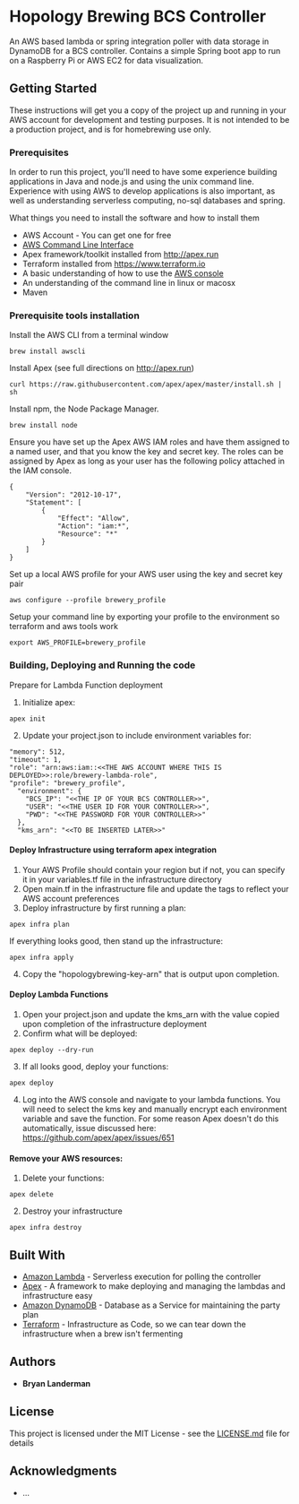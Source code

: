 # Hopology Brewing BCS Controller

An AWS based lambda or spring integration poller with data storage in DynamoDB for a BCS controller.  Contains a simple Spring boot app to run on a Raspberry Pi or AWS EC2 for data visualization.

## Getting Started

These instructions will get you a copy of the project up and running in your AWS account for development and testing purposes. It is not intended to be a production project, and is for homebrewing use only.

### Prerequisites

In order to run this project, you'll need to have some experience building applications in Java and node.js and using the unix command line. Experience with using AWS to develop applications is also important, as well as understanding serverless computing, no-sql databases and spring.
    
What things you need to install the software and how to install them

*  AWS Account - You can get one for free
*  [AWS Command Line Interface](https://aws.amazon.com/cli/)
*  Apex framework/toolkit installed from http://apex.run
*  Terraform installed from https://www.terraform.io
*  A basic understanding of how to use the [AWS console](http://console.aws.amazon.com)
*  An understanding of the command line in linux or macosx
*  Maven

### Prerequisite tools installation
Install the AWS CLI from a terminal window

```
brew install awscli
```

Install Apex (see full directions on http://apex.run)

```
curl https://raw.githubusercontent.com/apex/apex/master/install.sh | sh
```

Install npm, the Node Package Manager.

```
brew install node
```

Ensure you have set up the Apex AWS IAM roles and have them assigned to a named user, and that you know the key and secret key. The roles can be assigned by Apex as long as your user has the following policy attached in the IAM console.

```
{
    "Version": "2012-10-17",
    "Statement": [
        {
            "Effect": "Allow",
            "Action": "iam:*",
            "Resource": "*"
        }
    ]
}
```

Set up a local AWS profile for your AWS user using the key and secret key pair

```
aws configure --profile brewery_profile
```

Setup your command line by exporting your profile to the environment so terraform and aws tools work

```
export AWS_PROFILE=brewery_profile
```


### Building, Deploying and Running the code

Prepare for Lambda Function deployment
1. Initialize apex:
```
apex init
```

2. Update your project.json to include environment variables for:
```
"memory": 512,
"timeout": 1,
"role": "arn:aws:iam::<<THE AWS ACCOUNT WHERE THIS IS DEPLOYED>>:role/brewery-lambda-role",
"profile": "brewery_profile",
  "environment": {
    "BCS_IP": "<<THE IP OF YOUR BCS CONTROLLER>>",
    "USER": "<<THE USER ID FOR YOUR CONTROLLER>>",
    "PWD": "<<THE PASSWORD FOR YOUR CONTROLLER>>"
  },
  "kms_arn": "<<TO BE INSERTED LATER>>"
```

#### Deploy Infrastructure using terraform apex integration
1. Your AWS Profile should contain your region but if not, you can specify it in your variables.tf file in the infrastructure directory
2. Open main.tf in the infrastructure file and update the tags to reflect your AWS account preferences
3. Deploy infrastructure by first running a plan:
```
apex infra plan
```

If everything looks good, then stand up the infrastructure:
```
apex infra apply
```

4. Copy the "hopologybrewing-key-arn" that is output upon completion.

#### Deploy Lambda Functions
1. Open your project.json and update the kms_arn with the value copied upon completion of the infrastructure deployment
2. Confirm what will be deployed:
```
apex deploy --dry-run
```
3. If all looks good, deploy your functions:
```
apex deploy
```
4. Log into the AWS console and navigate to your lambda functions.  You will need to select the kms key and manually encrypt each environment variable and save the function.  For some reason Apex doesn't do this automatically, issue discussed here: https://github.com/apex/apex/issues/651

#### Remove your AWS resources:
1. Delete your functions:
```
apex delete
```

2. Destroy your infrastructure
```
apex infra destroy
```


## Built With

* [Amazon Lambda](https://aws.amazon.com/lambda/) - Serverless execution for polling the controller
* [Apex](http://apex.run) - A framework to make deploying and managing the lambdas and infrastructure easy
* [Amazon DynamoDB](https://aws.amazon.com/dynamodb/) - Database as a Service for maintaining the party plan
* [Terraform](https://www.terraform.io/) - Infrastructure as Code, so we can tear down the infrastructure when a brew isn't fermenting

## Authors
* **Bryan Landerman**

## License

This project is licensed under the MIT License - see the [LICENSE.md](LICENSE.md) file for details

## Acknowledgments

* ...
